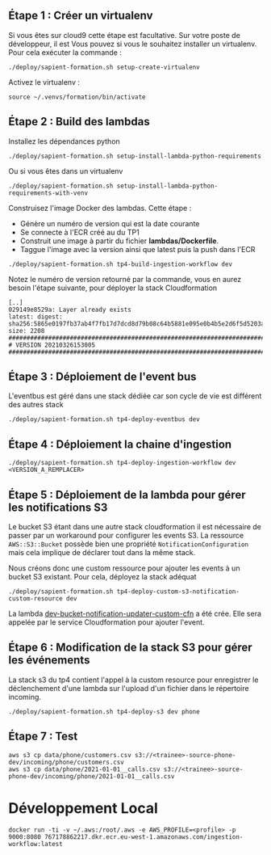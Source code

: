 ## Étape 1 : Créer un virtualenv
Si vous êtes sur cloud9 cette étape est facultative. Sur votre poste de développeur, il est 
Vous pouvez si vous le souhaitez installer un virtualenv. Pour cela exécuter la commande : 
```
./deploy/sapient-formation.sh setup-create-virtualenv
```

Activez le virtualenv : 
```
source ~/.venvs/formation/bin/activate
```

## Étape 2 : Build des lambdas
Installez les dépendances python
```
./deploy/sapient-formation.sh setup-install-lambda-python-requirements
```

Ou si vous êtes dans un virtualenv
```
./deploy/sapient-formation.sh setup-install-lambda-python-requirements-with-venv
```

Construisez l'image Docker des lambdas. Cette étape : 
* Génère un numéro de version qui est la date courante
* Se connecte à l'ECR créé au du TP1
* Construit une image à partir du fichier **lambdas/Dockerfile**.
* Taggue l'image avec la version ainsi que latest puis la push dans l'ECR
```
./deploy/sapient-formation.sh tp4-build-ingestion-workflow dev
```

Notez le numéro de version retourné par la commande, vous en aurez besoin l'étape suivante, pour déployer la stack Cloudformation
```shell
[..]
029149e8529a: Layer already exists 
latest: digest: sha256:5865e0197fb37ab4f7fb17d7dcd8d79b08c64b5881e095e0b4b5e2d6f5d5203a size: 2208
############################################################################################################
# VERSION 20210326153005
############################################################################################################
```


## Étape 3 : Déploiement de l'event bus
L'eventbus est géré dans une stack dédiée car son cycle de vie est différent des autres stack

```
./deploy/sapient-formation.sh tp4-deploy-eventbus dev
```


## Étape 4 : Déploiement la chaine d'ingestion
```
./deploy/sapient-formation.sh tp4-deploy-ingestion-workflow dev <VERSION_A_REMPLACER>
```

## Étape 5 : Déploiement de la lambda pour gérer les notifications S3
Le bucket S3 étant dans une autre stack cloudformation il est nécessaire de passer par un workaround pour configurer les
events S3. La ressource `AWS::S3::Bucket` possède bien une propriété `NotificationConfiguration` mais cela implique de
déclarer tout dans la même stack.

Nous créons donc une custom ressource pour ajouter les events à un bucket S3 existant. Pour cela, déployez la stack adéquat

```
./deploy/sapient-formation.sh tp4-deploy-custom-s3-notification-custom-resource dev
```

La lambda [dev-bucket-notification-updater-custom-cfn](https://eu-west-1.console.aws.amazon.com/lambda/home?region=eu-west-1#/functions/dev-bucket-notification-updater-custom-cfn?tab=code)
a été crée. Elle sera appelée par le service Cloudformation pour ajouter l'event.

## Étape 6 : Modification de la stack S3 pour gérer les événements

La stack s3 du tp4 contient l'appel à la custom resource pour enregistrer le déclenchement d'une lambda sur l'upload d'un fichier
dans le répertoire incoming.
```
./deploy/sapient-formation.sh tp4-deploy-s3 dev phone
```

## Étape 7 : Test
```shell
aws s3 cp data/phone/customers.csv s3://<trainee>-source-phone-dev/incoming/phone/customers.csv
aws s3 cp data/phone/2021-01-01__calls.csv s3://<trainee>-source-phone-dev/incoming/phone/2021-01-01__calls.csv
```


# Développement Local
```
docker run -ti -v ~/.aws:/root/.aws -e AWS_PROFILE=<profile> -p 9000:8080 767178862217.dkr.ecr.eu-west-1.amazonaws.com/ingestion-workflow:latest
```
